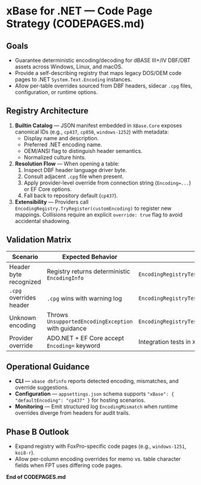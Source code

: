 # xBase for .NET — Code Page Strategy (CODEPAGES.md)

## Goals
- Guarantee deterministic encoding/decoding for dBASE III+/IV DBF/DBT assets across Windows, Linux, and macOS.
- Provide a self-describing registry that maps legacy DOS/OEM code pages to .NET `System.Text.Encoding` instances.
- Allow per-table overrides sourced from DBF headers, sidecar `.cpg` files, configuration, or runtime options.

## Registry Architecture
1. **Builtin Catalog** — JSON manifest embedded in `XBase.Core` exposes canonical IDs (e.g., `cp437`, `cp850`, `windows-1252`) with metadata:
   - Display name and description.
   - Preferred .NET encoding name.
   - OEM/ANSI flag to distinguish header semantics.
   - Normalized culture hints.
2. **Resolution Flow** — When opening a table:
   1. Inspect DBF header language driver byte.
   2. Consult adjacent `.cpg` file when present.
   3. Apply provider-level override from connection string (`Encoding=...`) or EF Core options.
   4. Fall back to repository default (`cp437`).
3. **Extensibility** — Providers call `EncodingRegistry.TryRegister(customEncoding)` to register new mappings. Collisions require an explicit `override: true` flag to avoid accidental shadowing.

## Validation Matrix
| Scenario | Expected Behavior | Test Coverage |
|----------|-------------------|---------------|
| Header byte recognized | Registry returns deterministic `EncodingInfo` | `EncodingRegistryTests.HeaderByte_Recognized_ReturnsEntry` |
| `.cpg` overrides header | `.cpg` wins with warning log | `EncodingRegistryTests.CpgOverridesHeader_EmitsWarning` |
| Unknown encoding | Throws `UnsupportedEncodingException` with guidance | `EncodingRegistryTests.UnknownEncoding_Throws` |
| Provider override | ADO.NET + EF Core accept `Encoding=` keyword | Integration tests in `XBase.Data.Tests` + `XBase.EFCore.Tests` |

## Operational Guidance
- **CLI** — `xbase dbfinfo` reports detected encoding, mismatches, and override suggestions.
- **Configuration** — `appsettings.json` schema supports `"xBase": { "defaultEncoding": "cp437" }` for hosting scenarios.
- **Monitoring** — Emit structured log `EncodingMismatch` when runtime overrides diverge from headers for audit trails.

## Phase B Outlook
- Expand registry with FoxPro-specific code pages (e.g., `windows-1251`, `koi8-r`).
- Allow per-column encoding overrides for memo vs. table character fields when FPT uses differing code pages.

**End of CODEPAGES.md**
